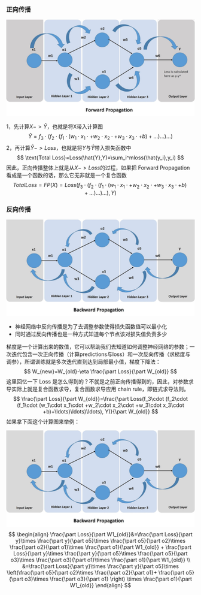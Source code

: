 ### 正向传播

![img](imgs/a27d24_66e02266edf2459dbeef4719d57e66afmv2.jpg)

1，先计算$X->\hat{Y}$，也就是将X带入计算图
$$
\hat{Y}=f_3\cdot (f_2\cdot (f_1\cdot (w_1\cdot x_1\cdot +w_2\cdot x_2\cdot +w_3\cdot x_3\cdot +b)+\ldots)\ldots)\ldots)
$$
2，再计算$\hat{Y}->Loss$，也就是将$Y$与$\hat{Y}$带入损失函数中
$$
\text{Total Loss}=Loss(\hat{Y},Y)=\sum_i^mloss(\hat{y_i},y_i)
$$
因此，正向传播整体上就是从$X->Loss$的过程，如果把 Forward Propagation 看成是一个函数的话，那么它无非就是一个复合函数
$$
Total Loss = FP(X) = Loss(f_3\cdot (f_2\cdot (f_1\cdot (w_1\cdot x_1\cdot +w_2\cdot x_2\cdot +w_3\cdot x_3\cdot +b)+\ldots)\ldots)\ldots), Y)
$$



### 反向传播

![img](imgs/a27d24_62d047a0c3744e0e8e396c414d172fd7mv2.jpg)

-   神经网络中反向传播是为了去调整参数使得损失函数值可以最小化
-   同时通过反向传播也是一种方式知道每个节点该对损失值负责多少

梯度是一个计算出来的数值，它可以帮助我们去知道如何调整神经网络的参数；一次迭代包含一次正向传播（计算predictions与loss）和一次反向传播（求梯度与调参），所谓训练就是多次迭代直到达到局部最小值，梯度下降法：
$$
W_{new}=W_{old}-\eta \frac{\part Loss}{\part W_{old}}
$$
这里回忆一下 Loss 是怎么得到的？不就是之前正向传播得到的，因此，对参数求导实际上就是复合函数求导，复合函数求导应用 chain rule，即链式求导法则。
$$
\frac{\part Loss}{\part W_{old}}=\frac{\part Loss(f_3\cdot (f_2\cdot (f_1\cdot (w_1\cdot x_1\cdot +w_2\cdot x_2\cdot +w_3\cdot x_3\cdot +b)+\ldots)\ldots)\ldots), Y)}{\part W_{old}}
$$
如果拿下面这个计算图来举例：

![img](imgs/a27d24_62d047a0c3744e0e8e396c414d172fd7mv2.jpg)
$$
\begin{align}
\frac{\part Loss}{\part W1_{old}}&=\frac{\part Loss}{\part y}\times \frac{\part y}{\part o5}\times \frac{\part o5}{\part o2}\times \frac{\part o2}{\part o1}\times \frac{\part o1}{\part W1_{old}} + \frac{\part Loss}{\part y}\times \frac{\part y}{\part o5}\times \frac{\part o5}{\part o3}\times \frac{\part o3}{\part o1}\times \frac{\part o1}{\part W1_{old}} \\
&=\frac{\part Loss}{\part y}\times \frac{\part y}{\part o5}\times \left(\frac{\part o5}{\part o2}\times \frac{\part o2}{\part o1}+ \frac{\part o5}{\part o3}\times \frac{\part o3}{\part o1} \right) \times \frac{\part o1}{\part W1_{old}}
\end{align}
$$

